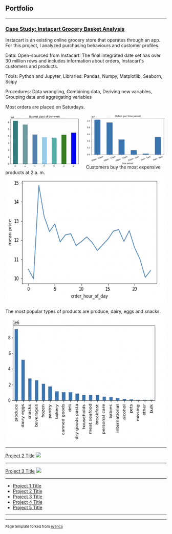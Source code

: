 ## Portfolio

---

### [Case Study: Instacart Grocery Basket Analysis](/https://github.com/nora-marie-95/Instacart-Basket-Analysis-Project)

Instacart is an existing online grocery store that operates through an app. For this project, I analyzed purchasing behaviours and customer profiles.

Data: Open-sourced from Instacart. The final integrated date set has over 30 million rows and includes information about orders, Instacart's customers and products.

Tools: Python and Jupyter, Libraries: Pandas, Numpy, Matplotlib, Seaborn, Scipy

Procedures: Data wrangling, Combining data, Deriving new variables, Grouping data and aggregating variables

Most orders are placed on Saturdays.


<div> <img src="images/Screenshot 2024-02-11 at 14.52.44.png" alt="Cumulative orders per weekday" style="float: left; width: 50%; height: 50%;"/> <img src="images/Screenshot 2024-02-11 at 14.53.02.png" alt="Cumulative orders per time period" style="float: left; width: 50%; height: 50%;" /></div> 

     
Customers buy the most expensive products at 2 a. m.
<img src="images/Screenshot 2024-02-11 at 14.54.33.png?raw=true" 
     width="700" 
     height="400" />

The most popular types of products are produce, dairy, eggs and snacks. 
<img src="images/Screenshot 2024-02-11 at 14.55.05.png?raw=true" 
     width="700" 
     height="400" />
    

---
[Project 2 Title](/pdf/sample_presentation.pdf)
<img src="images/dummy_thumbnail.jpg?raw=true"/>

---
[Project 3 Title](http://example.com/)
<img src="images/dummy_thumbnail.jpg?raw=true"/>

---

- [Project 1 Title](http://example.com/)
- [Project 2 Title](http://example.com/)
- [Project 3 Title](http://example.com/)
- [Project 4 Title](http://example.com/)
- [Project 5 Title](http://example.com/)

---




---
<p style="font-size:11px">Page template forked from <a href="https://github.com/evanca/quick-portfolio">evanca</a></p>
<!-- Remove above link if you don't want to attibute -->
